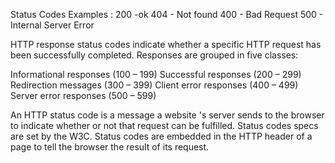 Status Codes 
Examples : 
200 -ok 
404 - Not found
400 - Bad Request
500 - Internal Server Error


HTTP response status codes indicate whether a specific HTTP request has been successfully completed. Responses are grouped in five classes:

Informational responses (100 – 199)
Successful responses (200 – 299)
Redirection messages (300 – 399)
Client error responses (400 – 499)
Server error responses (500 – 599)



An HTTP status code is a message a website 's server sends to the browser to indicate whether or not that request can be fulfilled. Status codes specs are set by the W3C. Status codes are embedded in the HTTP header of a page to tell the browser the result of its request.